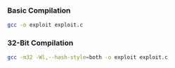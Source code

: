 ### Basic Compilation
```bash
gcc -o exploit exploit.c
```

### 32-Bit Compilation
```bash
gcc -m32 -Wl,--hash-style=both -o exploit exploit.c
```